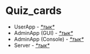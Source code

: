 # Quiz_cards

- UserApp - [*\*тык\**](https://github.com/ozeemm/Quiz_Cards/tree/UserApp)
- AdminApp (GUI) - [*\*тык\**](https://github.com/ozeemm/Quiz_Cards/tree/AdminApp_GUI)
- AdminApp (Console) - [*\*тык\**](https://github.com/ozeemm/Quiz_Cards/tree/AdminApp_Console)
- Server - [*\*тык\**](https://github.com/ozeemm/Quiz_Cards/tree/Server)
